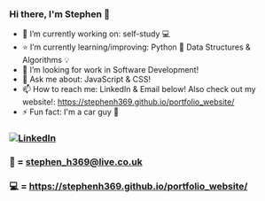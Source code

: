 ### Hi there, I'm Stephen 👋


- 🔭 I’m currently working on: self-study :computer:
- :star: I’m currently learning/improving: Python :snake: Data Structures & Algorithms :bulb:
- :briefcase: I’m looking for work in Software Development!
- 💬 Ask me about: JavaScript & CSS!
- 📫 How to reach me: LinkedIn & Email below! Also check out my website!: https://stephenh369.github.io/portfolio_website/
- ⚡ Fun fact: I'm a car guy :car:


### [![LinkedIn](https://img.shields.io/badge/-LINKEDIN-0077B5?style=for-the-badge&logo=linkedin&logoColor=white)][linkedin]

[linkedin]: https://www.linkedin.com/in/stephen-herd/

### :email: = stephen_h369@live.co.uk

### :computer: = https://stephenh369.github.io/portfolio_website/
